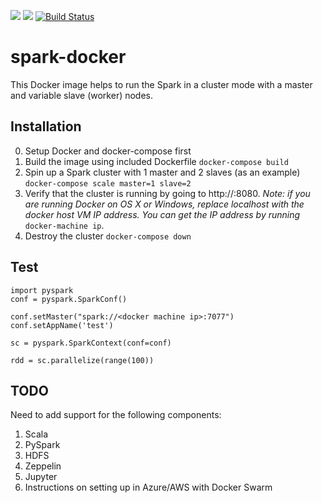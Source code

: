 [![](https://images.microbadger.com/badges/image/kz85/spark-docker.svg)](https://microbadger.com/images/kz85/spark-docker "Get your own image badge on microbadger.com") [![](https://images.microbadger.com/badges/version/kz85/spark-docker.svg)](https://microbadger.com/images/kz85/spark-docker "Get your own version badge on microbadger.com") [![Build Status](https://travis-ci.org/kzabashta/spark-docker.svg?branch=master)](https://travis-ci.org/kzabashta/spark-docker)


# spark-docker
This Docker image helps to run the Spark in a cluster mode with a master and variable slave (worker) nodes.

## Installation
0. Setup Docker and docker-compose first
1. Build the image using included Dockerfile ```docker-compose build```
2. Spin up a Spark cluster with 1 master and 2 slaves (as an example) ```docker-compose scale master=1 slave=2```
3. Verify that the cluster is running by going to http://<localhost>:8080. *Note: if you are running Docker on OS X or Windows, replace localhost with the docker host VM IP address. You can get the IP address by running* ```docker-machine ip```.
4. Destroy the cluster ```docker-compose down```

## Test

```
import pyspark
conf = pyspark.SparkConf()

conf.setMaster("spark://<docker machine ip>:7077")
conf.setAppName('test')

sc = pyspark.SparkContext(conf=conf)

rdd = sc.parallelize(range(100))
```

## TODO
Need to add support for the following components:
1. Scala
2. PySpark
3. HDFS
4. Zeppelin
5. Jupyter
6. Instructions on setting up in Azure/AWS with Docker Swarm